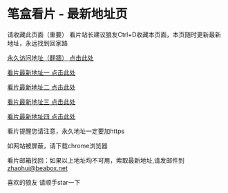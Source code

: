 # 笔盒看片 - 最新地址页

请收藏此页面（重要）
看片站长建议狼友Ctrl+D收藏本页面，本页随时更新最新地址，永远找到回家路

[永久访问地址（翻牆） 点击此处](https://beabox.net/)

[看片最新地址一 点击此处](https://bhw3h2p3v5v3.shop)

[看片最新地址二 点击此处](https://bhl9u5b2x6t3.shop)

[看片最新地址三 点击此处](https://bhe9e0d5z7s3.shop)

[看片最新地址四 点击此处](https://bhs8e8v5l9i4.shop)

看片提醒您请注意，永久地址一定要加https

如网站被屏蔽，请下载chrome浏览器

看片邮箱找回：如果以上地址均不可用，索取最新地址,请发邮件到 zhaohui@beabox.net

喜欢的狼友 请顺手star一下